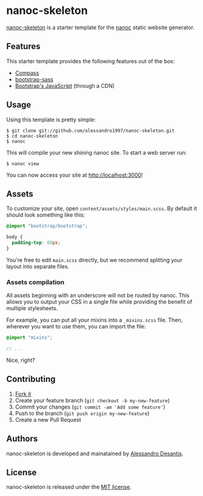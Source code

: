 nanoc-skeleton
==============

[nanoc-skeleton](https://github.com/alessandro1997/nanoc-skeleton) is a starter
template for the [nanoc](https://nanoc.ws) static website generator.

## Features

This starter template provides the following features out of the box:

  - [Compass](http://compass-style.org/)
  - [bootstrap-sass](https://github.com/twbs/bootstrap-sass)
  - [Bootstrap's JavaScript](getbootstrap.com/javascript) (through a CDN)

## Usage

Using this template is pretty simple:

```console
$ git clone git://github.com/alessandro1997/nanoc-skeleton.git
$ cd nanoc-skeleton
$ nanoc
```

This will compile your new shining nanoc site. To start a web server run:

```console
$ nanoc view
```

You can now access your site at [http://localhost:3000](http://localhost:3000)!

## Assets

To customize your site, open ```content/assets/styles/main.scss```. By default
it should look something like this:

```scss
@import "bootstrap/bootstrap";

body {
  padding-top: 60px;
}
```

You're free to edit ```main.scss``` directly, but we recommend splitting your
layout into separate files.

### Assets compilation

All assets beginning with an underscore will not be routed by nanoc. This allows
you to output your CSS in a single file while providing the benefit of multiple
stylesheets.

For example, you can put all your mixins into a ```_mixins.scss``` file. Then,
wherever you want to use them, you can import the file:

```scss
@import "mixins";

// ...
```

Nice, right?

## Contributing

1. [Fork it](http://github.com/alessandro1997/nanoc-skeleton/fork)
2. Create your feature branch (`git checkout -b my-new-feature`)
3. Commit your changes (`git commit -am 'Add some feature'`)
4. Push to the branch (`git push origin my-new-feature`)
5. Create a new Pull Request

## Authors

nanoc-skeleton is developed and mainatained by [Alessandro Desantis](http://alessandro1997.github.io).

## License

nanoc-skeleton is released under the [MIT license](https://github.com/alessandro1997/nanoc-skeleton/blob/master/LICENSE.txt).
